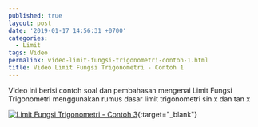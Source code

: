 ```yaml
---
published: true
layout: post
date: '2019-01-17 14:56:31 +0700'
categories:
  - Limit
tags: Video
permalink: video-limit-fungsi-trigonometri-contoh-1.html
title: Video Limit Fungsi Trigonometri - Contoh 1
---
```

Video ini berisi contoh soal dan pembahasan mengenai Limit Fungsi Trigonometri
menggunakan rumus dasar limit trigonometri sin x dan tan x

[![Limit Fungsi Trigonometri - Contoh 3](https://img.youtube.com/vi/E6r5vBKoDxo/0.jpg)](https://www.youtube.com/watch?v=E6r5vBKoDxo){:target="_blank"}
